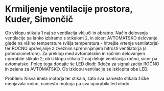 # Krmiljenje ventilacije prostora, Kuder, Simončič

Ob vklopu stikala 1 naj se ventilacija vključi in obratno. Način delovanja ventilacije pa lahko izbiramo s stikalom 2, in sicer: AVTOMATSKO delovanje glede na višino temperature (višja temperatura - hitrejše vrtenje ventilatorja) ter ROČNO upravljanje z zveznim spreminjanjem hitrosti ventilatorja (s potenciometrom). Za preklop med avtomatskim in ročnim delovanjem uporabite stikalo 2; ob izklopu stikala 2 naj deluje ventilacija ročno, sicer pa avtomatsko. Poleg tega dodajte še LED diodi: Rdeča za signalizacijo ROČNO in zelena za AVTOMATSKO. Ob izklopu ventilacije se izklopita obe LED.





Problem:
Nisva imela motorja ter stikala, zato sva namesto stikala žičke menjavala ročno, namesto motorja pa sva uporabila led diodo.
